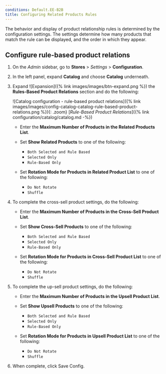 ```yaml
---
conditions: Default.EE-B2B
title: Configuring Related Products Rules
---
```


The behavior and display of product relationship rules is determined by the configuration settings. The settings determine how many products that match the rule can be displayed, and the order in which they appear.

## Configure rule-based product relations

1. On the _Admin_ sidebar, go to **Stores** > _Settings_ > **Configuration**.

1. In the left panel, expand **Catalog** and choose **Catalog** underneath.

1. Expand ![Expansion]({% link images/images/btn-expand.png %}) the **Rules-Based Product Relations** section and do the following:

    ![Catalog configuration - rule-based product relations]({% link images/images/config-catalog-catalog-rule-based-product-relations.png %}){: .zoom}
    [_Rule-Based Product Relations_]({% link configuration/catalog/catalog.md -%})

   - Enter the **Maximum Number of Products in the Related Products List**.

   - Set **Show Related Products** to one of the following:

      - `Both Selected and Rule Based`
      - `Selected Only`
      - `Rule-Based Only`

   - Set **Rotation Mode for Products in Related Product List** to one of the following:

      - `Do Not Rotate`
      - `Shuffle`

1. To complete the cross-sell product settings, do the following:

   - Enter the **Maximum Number of Products in the Cross-Sell Product List**.

   - Set **Show Cross-Sell Products** to one of the following:

      - `Both Selected and Rule Based`
      - `Selected Only`
      - `Rule-Based Only`

   - Set **Rotation Mode for Products in Cross-Sell Product List** to one of the following:

      - `Do Not Rotate`
      - `Shuffle`

1. To complete the up-sell product settings, do the following:

   - Enter the **Maximum Number of Products in the Upsell Product List**.

   - Set **Show Upsell Products** to one of the following:

      - `Both Selected and Rule Based`
      - `Selected Only`
      - `Rule-Based Only`

   - Set **Rotation Mode for Products in Upsell Product List** to one of the following:

      - `Do Not Rotate`
      - `Shuffle`

1. When complete, click <span class="btn">Save Config</span>.
